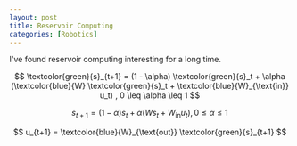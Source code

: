 ```yaml
---
layout: post
title: Reservoir Computing
categories: [Robotics]
---
```


I've found reservoir computing interesting for a long time.  

$$
\textcolor{green}{s}_{t+1} = (1 - \alpha) \textcolor{green}{s}_t + \alpha (\textcolor{blue}{W} \textcolor{green}{s}_t + \textcolor{blue}{W}_{\text{in}} u_t)  , 0 \leq \alpha \leq 1
$$

$$
s_{t+1} = (1 - \alpha) s_t + \alpha (W s_t + W_{\text{in}} u_t)  , 0 \leq \alpha \leq 1
$$

$$
u_{t+1} = \textcolor{blue}{W}_{\text{out}} \textcolor{green}{s}_{t+1}
$$